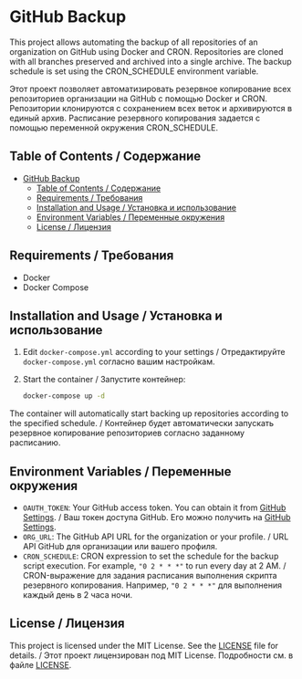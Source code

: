 # GitHub Backup

This project allows automating the backup of all repositories of an organization on GitHub using Docker and CRON. Repositories are cloned with all branches preserved and archived into a single archive. The backup schedule is set using the CRON_SCHEDULE environment variable.

Этот проект позволяет автоматизировать резервное копирование всех репозиториев организации на GitHub с помощью Docker и CRON. Репозитории клонируются с сохранением всех веток и архивируются в единый архив. Расписание резервного копирования задается с помощью переменной окружения CRON_SCHEDULE.

## Table of Contents / Содержание

- [GitHub Backup](#github-backup)
  - [Table of Contents / Содержание](#table-of-contents--содержание)
  - [Requirements / Требования](#requirements--требования)
  - [Installation and Usage / Установка и использование](#installation-and-usage--установка-и-использование)
  - [Environment Variables / Переменные окружения](#environment-variables--переменные-окружения)
  - [License / Лицензия](#license--лицензия)

## Requirements / Требования

- Docker
- Docker Compose

## Installation and Usage / Установка и использование

1. Edit `docker-compose.yml` according to your settings / Отредактируйте `docker-compose.yml` согласно вашим настройкам.

2. Start the container / Запустите контейнер:

    ```sh
    docker-compose up -d
    ```

The container will automatically start backing up repositories according to the specified schedule. / Контейнер будет автоматически запускать резервное копирование репозиториев согласно заданному расписанию.

## Environment Variables / Переменные окружения

- `OAUTH_TOKEN`: Your GitHub access token. You can obtain it from [GitHub Settings](https://github.com/settings/tokens). / Ваш токен доступа GitHub. Его можно получить на [GitHub Settings](https://github.com/settings/tokens).
- `ORG_URL`: The GitHub API URL for the organization or your profile. / URL API GitHub для организации или вашего профиля.
- `CRON_SCHEDULE`: CRON expression to set the schedule for the backup script execution. For example, `"0 2 * * *"` to run every day at 2 AM. / CRON-выражение для задания расписания выполнения скрипта резервного копирования. Например, `"0 2 * * *"` для выполнения каждый день в 2 часа ночи.

## License / Лицензия

This project is licensed under the MIT License. See the [LICENSE](LICENSE) file for details. / Этот проект лицензирован под MIT License. Подробности см. в файле [LICENSE](LICENSE).
